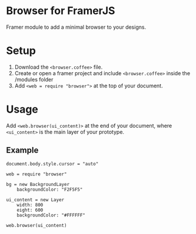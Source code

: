 # Browser for FramerJS

Framer module to add a minimal browser to your designs.

# Setup

1. Download the `<browser.coffee>` file.
2. Create or open a framer project and include `<browser.coffee>` inside the /modules folder
3. Add `<web = require "browser">` at the top of your document.

# Usage

Add `<web.browser(ui_content)>` at the end of your document, where `<ui_content>` is the main layer of your prototype.

## Example 

	document.body.style.cursor = "auto"
	
	web = require "browser"
	
	bg = new BackgroundLayer
		backgroundColor: "F2F5F5"
	
	ui_content = new Layer
		width: 800
		eight: 600
		backgroundColor: "#FFFFFF"

	web.browser(ui_content)

